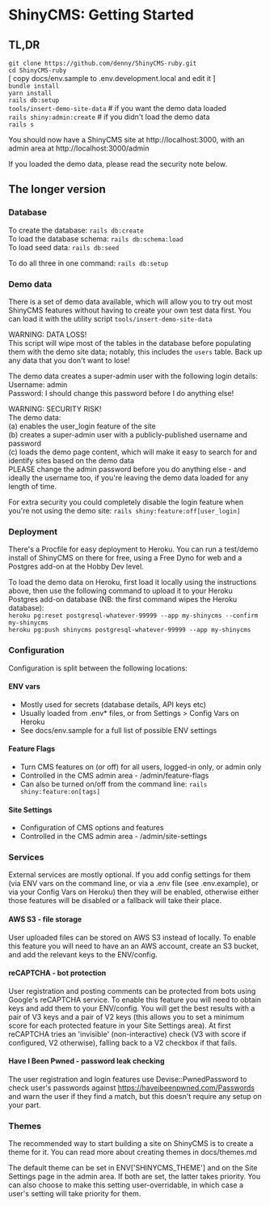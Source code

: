 # ShinyCMS: Getting Started

## TL,DR

`git clone https://github.com/denny/ShinyCMS-ruby.git`  
`cd ShinyCMS-ruby`  
[ copy docs/env.sample to .env.development.local and edit it ]  
`bundle install`  
`yarn install`  
`rails db:setup`  
`tools/insert-demo-site-data` # if you want the demo data loaded  
`rails shiny:admin:create`    # if you didn't load the demo data  
`rails s`

You should now have a ShinyCMS site at http://localhost:3000,
with an admin area at http://localhost:3000/admin

If you loaded the demo data, please read the security note below.


## The longer version

### Database

To create the database: `rails db:create`  
To load the database schema: `rails db:schema:load`  
To load seed data: `rails db:seed`

To do all three in one command: `rails db:setup`


### Demo data

There is a set of demo data available, which will allow you to try out most
ShinyCMS features without having to create your own test data first. You can
load it with the utility script `tools/insert-demo-site-data`

WARNING: DATA LOSS!  
This script will wipe most of the tables in the database before populating them
with the demo site data; notably, this includes the `users` table. Back up any
data that you don't want to lose!

The demo data creates a super-admin user with the following login details:  
Username: admin  
Password: I should change this password before I do anything else!

WARNING: SECURITY RISK!  
The demo data:  
(a) enables the user_login feature of the site  
(b) creates a super-admin user with a publicly-published username and password  
(c) loads the demo page content, which will make it easy to search for and
identify sites based on the demo data  
PLEASE change the admin password before you do anything else - and ideally the
username too, if you're leaving the demo data loaded for any length of time.

For extra security you could completely disable the login feature when you're
not using the demo site: `rails shiny:feature:off[user_login]`


### Deployment

There's a Procfile for easy deployment to Heroku. You can run a test/demo
install of ShinyCMS on there for free, using a Free Dyno for web and a
Postgres add-on at the Hobby Dev level.

To load the demo data on Heroku, first load it locally using the instructions
above, then use the following command to upload it to your Heroku Postgres
add-on database (NB: the first command wipes the Heroku database):  
`heroku pg:reset postgresql-whatever-99999 --app my-shinycms --confirm my-shinycms`  
`heroku pg:push shinycms postgresql-whatever-99999 --app my-shinycms`


### Configuration

Configuration is split between the following locations:

#### ENV vars

* Mostly used for secrets (database details, API keys etc)
* Usually loaded from .env* files, or from Settings > Config Vars on Heroku
* See docs/env.sample for a full list of possible ENV settings

#### Feature Flags

* Turn CMS features on (or off) for all users, logged-in only, or admin only
* Controlled in the CMS admin area - /admin/feature-flags
* Can also be turned on/off from the command line: `rails shiny:feature:on[tags]`

#### Site Settings

* Configuration of CMS options and features
* Controlled in the CMS admin area - /admin/site-settings


### Services

External services are mostly optional. If you add config settings for them
(via ENV vars on the command line, or via a .env file (see .env.example),
or via your Config Vars on Heroku) then they will be enabled, otherwise
either those features will be disabled or a fallback will take their place.

#### AWS S3 - file storage

User uploaded files can be stored on AWS S3 instead of locally. To enable this
feature you will need to have an an AWS account, create an S3 bucket, and add
the relevant keys to the ENV/config.

#### reCAPTCHA - bot protection

User registration and posting comments can be protected from bots using Google's
reCAPTCHA service. To enable this feature you will need to obtain keys and add
them to your ENV/config. You will get the best results with a pair of V3 keys
and a pair of V2 keys (this allows you to set a minimum score for each protected
feature in your Site Settings area). At first reCAPTCHA tries an 'invisible'
(non-interactive) check (V3 with score if configured, V2 otherwise), falling
back to a V2 checkbox if that fails.

#### Have I Been Pwned - password leak checking

The user registration and login features use Devise::PwnedPassword to check
user's passwords against https://haveibeenpwned.com/Passwords and warn the
user if they find a match, but this doesn't require any setup on your part.


### Themes

The recommended way to start building a site on ShinyCMS is to create a theme
for it. You can read more about creating themes in docs/themes.md

The default theme can be set in ENV['SHINYCMS_THEME'] and on the Site Settings
page in the admin area. If both are set, the latter takes priority. You can also
choose to make this setting user-overridable, in which case a user's setting
will take priority for them.
